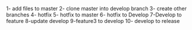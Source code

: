 1- add files to master 2- clone master into develop branch 3- create other branches 4- hotfix 5- hotfix to master 6- hotfix to Develop 7-Develop to feature 8-update develop 9-feature3 to develop
10- develop to release

